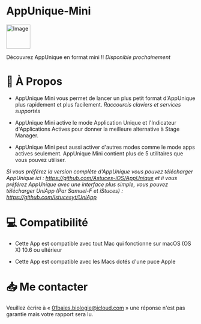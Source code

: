# AppUnique-Mini

<img width="64" alt="Image" src="https://github.com/Astuces-iOS/AppUnique-Mini/assets/133143751/6ecfb427-ee1f-44b2-8a9d-72f142bd386a">

Découvrez AppUnique en format mini !! _Disponible prochainement_

# 📙 À Propos

- AppUnique Mini vous permet de lancer un plus petit format d'AppUnique plus rapidement et plus facilement. _Raccourcis claviers et services supportés_

- AppUnique Mini active le mode Application Unique et l'Indicateur d'Applications Actives pour donner la meilleure alternative à Stage Manager.

- AppUnique Mini peut aussi activer d'autres modes comme le mode apps actives seulement. AppUnique Mini contient plus de 5 utilitaires que vous pouvez utiliser.

_Si vous préférez la version complète d'AppUnique vous pouvez télécharger AppUnique ici : https://github.com/Astuces-iOS/AppUnique et ii vous préférez AppUnique avec une interface plus simple, vous pouvez télécharger UniApp (Par Samuel-F et iStuces) : https://github.com/istucesyt/UniApp_

# 💻 Compatibilité 

- Cette App est compatible avec tout Mac qui fonctionne sur macOS (OS X) 10.6 ou ultérieur

- Cette App est compatible avec les Macs dotés d'une puce Apple

# 📥 Me contacter

Veuillez écrire à « 01baies.biologie@icloud.com » une réponse n'est pas garantie mais votre rapport sera lu.




